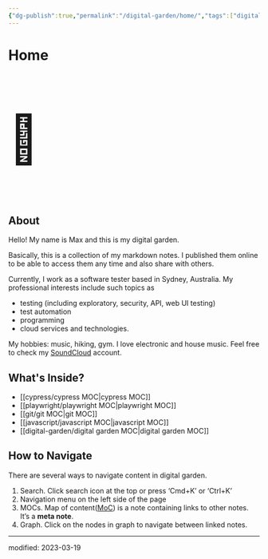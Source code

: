 ```yaml
---
{"dg-publish":true,"permalink":"/digital-garden/home/","tags":["digital-garden","gardenEntry","gardenEntry","gardenEntry","gardenEntry","gardenEntry","gardenEntry","gardenEntry","gardenEntry","gardenEntry","gardenEntry","gardenEntry","gardenEntry","gardenEntry","gardenEntry","gardenEntry","gardenEntry"],"created":"","updated":""}
---
```



# Home

<p style="font-size:94px; "> 🏡</p>

## About

Hello! My name is Max and this is my digital garden. 

Basically, this is a collection of my markdown notes. I published them online to be able to access them any time and also share with others.

Currently, I work as a software tester based in Sydney, Australia. My professional interests include such topics as 

- testing (including exploratory, security, API, web UI testing)
- test automation
- programming 
- cloud services and technologies.

My hobbies: music, hiking, gym. I love electronic and house music. Feel free to check my [SoundCloud](https://soundcloud.com/maxfaber) account.

## What's Inside?

- [[cypress/cypress MOC\|cypress MOC]]
- [[playwright/playwright MOC\|playwright MOC]]
- [[git/git MOC\|git MOC]]
- [[javascript/javascript MOC\|javascript MOC]]
- [[digital-garden/digital garden MOC\|digital garden MOC]]

## How to Navigate

There are several ways to navigate content in digital garden.

1. Search. Click search icon at the top or press ‘Cmd+K’ or ‘Ctrl+K’ 
2. Navigation menu on the left side of the page
3. MOCs. Map of content([MoC](https://www.dsebastien.net/2022-05-15-maps-of-content/)) is a note containing links to other notes. It’s a **meta note**.
4. Graph. Click on the nodes in graph to navigate between linked notes.


---
modified: 2023-03-19